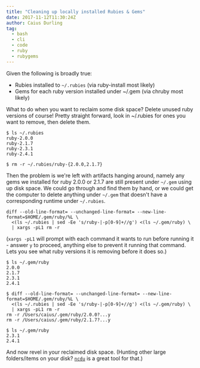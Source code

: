 ```yaml
---
title: "Cleaning up locally installed Rubies & Gems"
date: 2017-11-12T11:30:24Z
author: Caius Durling
tag:
  - bash
  - cli
  - code
  - ruby
  - rubygems
---
```


Given the following is broadly true:

* Rubies installed to `~/.rubies` (via ruby-install most likely)
* Gems for each ruby version installed under ~/.gem (via chruby most likely)

What to do when you want to reclaim some disk space? Delete unused ruby versions of course! Pretty straight forward, look in ~/.rubies for ones you want to remove, then delete them.

    $ ls ~/.rubies
    ruby-2.0.0
    ruby-2.1.7
    ruby-2.3.1
    ruby-2.4.1

    $ rm -r ~/.rubies/ruby-{2.0.0,2.1.7}

Then the problem is we're left with artifacts hanging around, namely any gems we installed for ruby 2.0.0 or 2.1.7 are still present under `~/.gem` using up disk space. We could go through and find them by hand, or we could get the computer to delete anything under `~/.gem` that doesn't have a corresponding runtime under `~/.rubies`.

```shell
diff --old-line-format= --unchanged-line-format= --new-line-format=$HOME/.gem/ruby/%L \
  <(ls ~/.rubies | sed -Ee 's/ruby-|-p[0-9]+//g') <(ls ~/.gem/ruby) \
  | xargs -pL1 rm -r
```

(`xargs -pL1` will prompt with each command it wants to run before running it - answer `y` to proceed, anything else to prevent it running that command. Lets you see what ruby versions it is removing before it does so.)

    $ ls ~/.gem/ruby
    2.0.0
    2.1.7
    2.3.1
    2.4.1

    $ diff --old-line-format= --unchanged-line-format= --new-line-format=$HOME/.gem/ruby/%L \
      <(ls ~/.rubies | sed -Ee 's/ruby-|-p[0-9]+//g') <(ls ~/.gem/ruby) \
      | xargs -pL1 rm -r
    rm -r /Users/caius/.gem/ruby/2.0.0?...y
    rm -r /Users/caius/.gem/ruby/2.1.7?...y

    $ ls ~/.gem/ruby
    2.3.1
    2.4.1

And now revel in your reclaimed disk space. (Hunting other large folders/items on your disk? [`ncdu`][ncdu] is a great tool for that.)

[ncdu]: http://dev.yorhel.nl/ncdu
